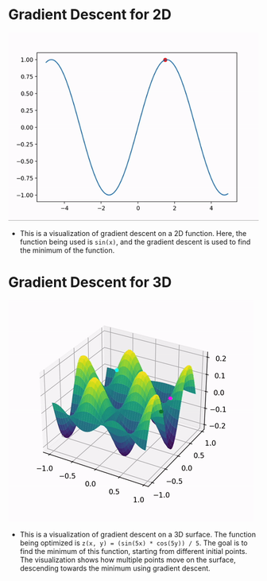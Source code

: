 

# Gradient Descent for 2D
![2D Gradient Descent](https://raw.githubusercontent.com/aks7816/Gradient-Descent-from-Scratch/main/2D%20Gradient%20Descent.gif)
- This is a visualization of gradient descent on a 2D function. Here, the function being used is `sin(x)`, and the gradient descent is used to find the minimum of the function.
# Gradient Descent for 3D
![3D Gradient Descent](https://raw.githubusercontent.com/aks7816/Gradient-Descent-from-Scratch/main/3D%20Gradient%20Descent.gif)
- This is a visualization of gradient descent on a 3D surface. The function being optimized is `z(x, y) = (sin(5x) * cos(5y)) / 5`. The goal is to find the minimum of this function, starting from different initial points. The visualization shows how multiple points move on the surface, descending towards the minimum using gradient descent.

